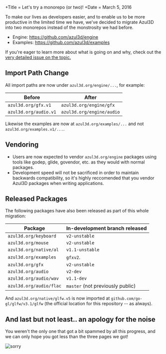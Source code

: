 +Title = Let's try a monorepo (or two)!
+Date  = March 5, 2016

To make our lives as developers easier, and to enable us to be more productive
in the limited time we have, we've decided to migrate Azul3D into two monorepos
instead of the monstrosity we had before.

- Engine: https://github.com/azul3d/engine
- Examples: https://github.com/azul3d/examples

If you're eager to learn more about what is going on and why, check out the [very detailed issue on the topic.](https://github.com/azul3d/engine/issues/1)

## Import Path Change

All import paths are now under `azul3d.org/engine/...`, for example:

| Before                | After                     |
|-----------------------|---------------------------|
| `azul3d.org/gfx.v1`   | `azul3d.org/engine/gfx`   |
| `azul3d.org/audio.v1` | `azul3d.org/engine/audio` |

Likewise the examples are now at `azul3d.org/examples/...` and not `azul3d.org/examples.v1/...`.

## Vendoring

- Users are now expected to vendor `azul3d.org/engine` packages using tools like godep, glide, govendor, etc. as they would with normal packages.
- Development speed will not be sacrificed in order to maintain backwards compatibility, so it's highly reccomended that you vendor Azul3D packages when
writing applications.

## Released Packages

The following packages have also been released as part of this whole migration:

| Package                 | In-development branch released     |
|-------------------------|------------------------------------|
| `azul3d.org/keyboard`   | `v2-unstable`                      |
| `azul3d.org/mouse`      | `v2-unstable`                      |
| `azul3d.org/native/al`  | `v1.1-unstable`                    |
| `azul3d.org/examples`   | `gfxv2`.                           |
| `azul3d.org/gfx`        | `v2-unstable`                      |
| `azul3d.org/audio`      | `v2-dev`                           |
| `azul3d.org/audio/wav`  | `v1.1-dev`                         |
| `azul3d.org/audio/flac` | `master`   (not previously public) |

And `azul3d.org/native/glfw.v5` is now imported at `github.com/go-gl/glfw/v3.1/glfw` (the official location for this repository -- as always).

## And last but not least.. an apology for the noise

You weren't the only one that got a bit spammed by all this progress, and we can
only hope you got less than the three pages we got!

![sorry](http://virtivia.com:27080/1qa7nvwkdq5m9.png)
